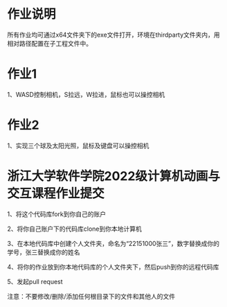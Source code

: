# 作业说明
所有作业均可通过x64文件夹下的exe文件打开，环境在thirdparty文件夹内，用相对路径配置在子工程文件中。


# 作业1

1、WASD控制相机，S拉远，W拉进，鼠标也可以操控相机

# 作业2

1、实现三个球及太阳光照，鼠标及键盘可以操控相机



# 浙江大学软件学院2022级计算机动画与交互课程作业提交

1、将这个代码库fork到你自己的账户

2、将你自己账户下的代码库clone到你本地计算机

3、在本地代码库中创建个人文件夹，命名为“22151000张三”，数字替换成你的学号，张三替换成你的姓名

4、将你的作业放到你本地代码库的个人文件夹下，然后push到你的远程代码库

5、发起pull request

注意：不要修改/删除/添加任何根目录下的文件和其他人的文件
